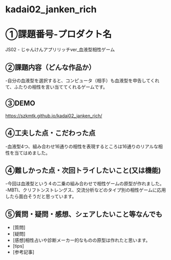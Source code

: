 # kadai02_janken_rich
# ①課題番号-プロダクト名
JS02 - じゃんけんアプリリッチver_血液型相性ゲーム

## ②課題内容（どんな作品か）
-自分の血液型を選択すると、コンピュータ（相手）も血液型を申告してくれて、ふたりの相性を言い当ててくれるゲームです。

## ③DEMO
https://szkmtk.github.io/kadai02_janken_rich/

## ④工夫した点・こだわった点
-血液型4つ、組み合わせ16通りの相性を表現するところは16通りのリアルな相性を当てはめました。

## ④難しかった点・次回トライしたいこと(又は機能)
-今回は血液型という４の二乗の組み合わせで相性ゲームの原型が作れました。
-MBTI、クリフトンストレングス、交流分析などのタイプ別の相性ゲームに応用したら面白そうだと思っています。

## ⑤質問・疑問・感想、シェアしたいこと等なんでも
- [質問]
- [疑問]
- [感想]相性占いや診断メーカー的なものの原型は作れたと思います。
- [tips]
- [参考記事]
